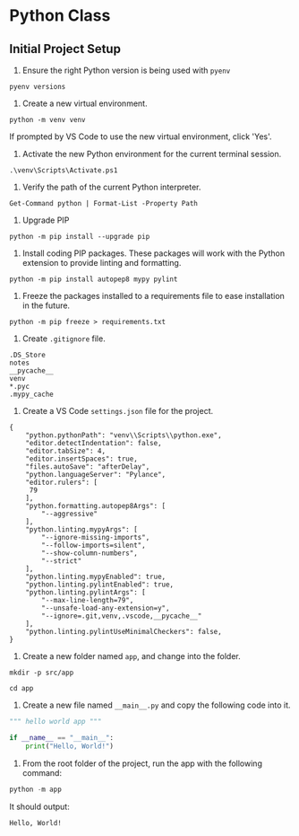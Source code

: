 # Python Class

## Initial Project Setup

1. Ensure the right Python version is being used with `pyenv`

```pwsh
pyenv versions
```

1. Create a new virtual environment.

```pwsh
python -m venv venv
```

If prompted by VS Code to use the new virtual environment, click 'Yes'.


1. Activate the new Python environment for the current terminal session.

```pwsh
.\venv\Scripts\Activate.ps1
```

1. Verify the path of the current Python interpreter.

```pwsh
Get-Command python | Format-List -Property Path
```

1. Upgrade PIP

```pwsh
python -m pip install --upgrade pip
```

1. Install coding PIP packages. These packages will work with the Python extension to provide linting and formatting.

```pwsh
python -m pip install autopep8 mypy pylint
```

1. Freeze the packages installed to a requirements file to ease installation in the future.

```pwsh
python -m pip freeze > requirements.txt
```

1. Create `.gitignore` file.

```
.DS_Store
notes
__pycache__
venv
*.pyc
.mypy_cache
```

1. Create a VS Code `settings.json` file for the project.

```
{
    "python.pythonPath": "venv\\Scripts\\python.exe",
    "editor.detectIndentation": false,
    "editor.tabSize": 4,
    "editor.insertSpaces": true,
    "files.autoSave": "afterDelay",
    "python.languageServer": "Pylance",
    "editor.rulers": [
     79
    ],
    "python.formatting.autopep8Args": [
        "--aggressive"
    ],
    "python.linting.mypyArgs": [
        "--ignore-missing-imports",
        "--follow-imports=silent",
        "--show-column-numbers",
        "--strict"
    ],
    "python.linting.mypyEnabled": true,
    "python.linting.pylintEnabled": true,
    "python.linting.pylintArgs": [
        "--max-line-length=79",
        "--unsafe-load-any-extension=y",
        "--ignore=.git,venv,.vscode,__pycache__"
    ],
    "python.linting.pylintUseMinimalCheckers": false,
}
```

1. Create a new folder named `app`, and change into the folder.

```pwsh
mkdir -p src/app

cd app
```

1. Create a new file named `__main__.py` and copy the following code into it.

```python
""" hello world app """

if __name__ == "__main__":
    print("Hello, World!")
```

1. From the root folder of the project, run the app with the following command:

```python
python -m app
```

It should output:

```pwsh
Hello, World!
```

